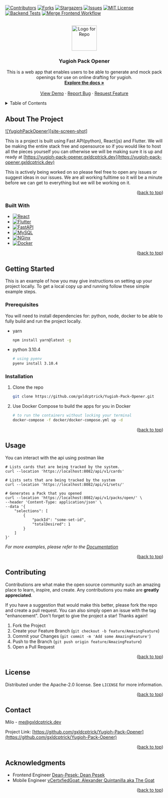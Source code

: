<!-- Improved compatibility of back to top link: See: https://github.com/othneildrew/Best-README-Template/pull/73 -->
<a name="readme-top"></a>
<!--
*** Thanks for checking out the Best-README-Template. If you have a suggestion
*** that would make this better, please fork the repo and create a pull request
*** or simply open an issue with the tag "enhancement".
*** Don't forget to give the project a star!
*** Thanks again! Now go create something AMAZING! :D
-->



<!-- PROJECT SHIELDS -->
<!--
*** I'm using markdown "reference style" links for readability.
*** Reference links are enclosed in brackets [ ] instead of parentheses ( ).
*** See the bottom of this document for the declaration of the reference variables
*** for contributors-url, forks-url, etc. This is an optional, concise syntax you may use.
*** https://www.markdownguide.org/basic-syntax/#reference-style-links
-->
[![Contributors][contributors-shield]][contributors-url]
[![Forks][forks-shield]][forks-url]
[![Stargazers][stars-shield]][stars-url]
[![Issues][issues-shield]][issues-url]
[![MIT License][license-shield]][license-url]
[![Backend Tests](https://github.com/gxldCptRick/Yugioh-Pack-Opener/actions/workflows/merges-backend.yaml/badge.svg)](https://github.com/gxldCptRick/Yugioh-Pack-Opener/actions/workflows/merges-backend.yaml)
[![Merge Frontend Workflow](https://github.com/gxldCptRick/Yugioh-Pack-Opener/actions/workflows/merges-frontend.yaml/badge.svg)](https://github.com/gxldCptRick/Yugioh-Pack-Opener/actions/workflows/merges-frontend.yaml)



<!-- PROJECT LOGO -->
<br />
<div align="center">
  <a href="https://github.com/gxldcptrick/Yugioh-Pack-Opener">
    <img src="images/logo.png" alt="Logo for Repo" width="80" height="80">
  </a>

<h3 align="center">Yugioh Pack Opener</h3>

  <p align="center">
    This is a web app that enables users to be able to generate and mock pack openings for use on online drafting for yugioh.
    <br />
    <a href="https://github.com/gxldcptrick/Yugioh-Pack-Opener/tree/main/docs"><strong>Explore the docs »</strong></a>
    <br />
    <br />
    <a href="https://yugioh-pack-opener.gxldcptrick.dev">View Demo</a>
    ·
    <a href="https://github.com/gxldCptRick/Yugioh-Pack-Opener/issues/new?assignees=&labels=bug%2C+enhancement%2C+help+wanted&projects=&template=bug_report.md&title=%5BBUG%5D">Report Bug</a>
    ·
    <a href="https://github.com/gxldCptRick/Yugioh-Pack-Opener/issues?q=is%3Aopen+is%3Aissue+label%3Aenhancement">Request Feature</a>
  </p>
</div>



<!-- TABLE OF CONTENTS -->
<details>
  <summary>Table of Contents</summary>
  <ol>
    <li>
      <a href="#about-the-project">About The Project</a>
      <ul>
        <li><a href="#built-with">Built With</a></li>
      </ul>
    </li>
    <li>
      <a href="#getting-started">Getting Started</a>
      <ul>
        <li><a href="#prerequisites">Prerequisites</a></li>
        <li><a href="#installation">Installation</a></li>
      </ul>
    </li>
    <li><a href="#usage">Usage</a></li>
    <li><a href="#contributing">Contributing</a></li>
    <li><a href="#license">License</a></li>
    <li><a href="#contact">Contact</a></li>
    <li><a href="#acknowledgments">Acknowledgments</a></li>
  </ol>
</details>



<!-- ABOUT THE PROJECT -->
## About The Project

[![YugiohPackOpener][site-screen-shot]](https://yugioh-pack-opener.gxldcptrick.dev)

This is a project is built using Fast API(python), React(js) and Flutter. We will be making the entire stack free and opensource so if you would like to host all the pieces yourself you can otherwise we will be making sure it is up and ready at [https://yugioh-pack-opener.gxldcptrick.dev](https://yugioh-pack-opener.gxldcptrick.dev)

This is actively being worked on so please feel free to open any issues or suggest ideas in our issues. We are all working fulltime so it will be a minute before we can get to everything but we will be working on it.


<p align="right">(<a href="#readme-top">back to top</a>)</p>



### Built With

* [![React][React.js]][React-url]
* [![Flutter][Flutter.dev]][Flutter-url]
* [![FastAPI][FastAPI.dev]][Fast-url]
* [![MySQL][MySQL.com]][MySQL-url]
* [![NGinx][nginx.com]][nginx-url]
* [![Docker][docker.com]][docker-url]

<p align="right">(<a href="#readme-top">back to top</a>)</p>



<!-- GETTING STARTED -->
## Getting Started

This is an example of how you may give instructions on setting up your project locally.
To get a local copy up and running follow these simple example steps.

### Prerequisites

You will need to install dependencies for: python, node, docker to be able to fully build and run the project locally.
* yarn
  ```sh
  npm install yarn@latest -g
  ```
* python 3.10.4
  ```sh
  # using pyenv
  pyenv install 3.10.4
  ```

### Installation
1. Clone the repo
   ```sh
   git clone https://github.com/gxldcptrick/Yugioh-Pack-Opener.git
   ```
2. Use Docker Compose to build the apps for you in Docker
   ```sh
   # to run the containers without locking your terminal
   docker-compose -f docker/docker-compose.yml up -d 
   ```

<p align="right">(<a href="#readme-top">back to top</a>)</p>



<!-- USAGE EXAMPLES -->
## Usage

You can interact with the api using postman like
```
# Lists cards that are being tracked by the system.
curl --location 'https://localhost:8082/api/v1/cards'

# Lists sets that are being tracked by the system
curl --location 'https://localhost:8082/api/v1/sets/'

# Generates a Pack that you opened
curl --location 'https://localhost:8082/api/v1/packs/open/' \
--header 'Content-Type: application/json' \
--data '{
    "selections": [
        {
            "packId": "some-set-id",
            "totalDesired": 1 
        }
    ]
}'
```

_For more examples, please refer to the [Documentation](https://github.com/gxldcptrick/Yugioh-Pack-Opener/wiki)_

<p align="right">(<a href="#readme-top">back to top</a>)</p>


<!-- CONTRIBUTING -->
## Contributing

Contributions are what make the open source community such an amazing place to learn, inspire, and create. Any contributions you make are **greatly appreciated**.

If you have a suggestion that would make this better, please fork the repo and create a pull request. You can also simply open an issue with the tag "enhancement".
Don't forget to give the project a star! Thanks again!

1. Fork the Project
2. Create your Feature Branch (`git checkout -b feature/AmazingFeature`)
3. Commit your Changes (`git commit -m 'Add some AmazingFeature'`)
4. Push to the Branch (`git push origin feature/AmazingFeature`)
5. Open a Pull Request

<p align="right">(<a href="#readme-top">back to top</a>)</p>



<!-- LICENSE -->
## License

Distributed under the Apache-2.0 license. See `LICENSE` for more information.

<p align="right">(<a href="#readme-top">back to top</a>)</p>



<!-- CONTACT -->
## Contact

Milo - me@gxldcptrick.dev

Project Link: [https://github.com/gxldcptrick/Yugioh-Pack-Opener](https://github.com/gxldcptrick/Yugioh-Pack-Opener)

<p align="right">(<a href="#readme-top">back to top</a>)</p>



<!-- ACKNOWLEDGMENTS -->
## Acknowledgments

* Frontend Engineer [Dean-Pesek: Dean Pesek](https://github.com/Dean-Pesek)
* Mobile Engineer [vCertxfiedGoat: Alexander Quintanilla aka The Goat](https://github.com/vCertxfiedGoat)

<p align="right">(<a href="#readme-top">back to top</a>)</p>



<!-- MARKDOWN LINKS & IMAGES -->
<!-- https://www.markdownguide.org/basic-syntax/#reference-style-links -->
[contributors-shield]: https://img.shields.io/github/contributors/gxldcptrick/Yugioh-Pack-Opener.svg?style=for-the-badge
[contributors-url]: https://github.com/gxldcptrick/Yugioh-Pack-Opener/graphs/contributors
[forks-shield]: https://img.shields.io/github/forks/gxldcptrick/Yugioh-Pack-Opener.svg?style=for-the-badge
[forks-url]: https://github.com/gxldcptrick/Yugioh-Pack-Opener/network/members
[stars-shield]: https://img.shields.io/github/stars/gxldcptrick/Yugioh-Pack-Opener.svg?style=for-the-badge
[stars-url]: https://github.com/gxldcptrick/Yugioh-Pack-Opener/stargazers
[issues-shield]: https://img.shields.io/github/issues/gxldcptrick/Yugioh-Pack-Opener.svg?style=for-the-badge
[issues-url]: https://github.com/gxldcptrick/Yugioh-Pack-Opener/issues
[license-shield]: https://img.shields.io/github/license/gxldcptrick/Yugioh-Pack-Opener.svg?style=for-the-badge
[license-url]: https://github.com/gxldcptrick/Yugioh-Pack-Opener/blob/master/LICENSE.txt
[product-screenshot]: images/screenshot.png
[React.js]: https://img.shields.io/badge/React-20232A?style=for-the-badge&logo=react&logoColor=61DAFB
[React-url]: https://reactjs.org/
[Flutter.dev]: https://img.shields.io/badge/Flutter-02569B?style=for-the-badge&logo=flutter&logoColor=white
[Flutter-url]: https://flutter.dev/
[FastAPI.dev]: https://img.shields.io/badge/fastapi-000000?style=for-the-badge&logo=fastapi&logoColor=white 
[Fast-url]: https://fastapi.tiangolo.com/
[nginx.com]: https://img.shields.io/badge/nginx-009639?style=for-the-badge&logo=nginx&logoColor=white
[nginx-url]: https://www.nginx.com/
[MySQL.com]: https://img.shields.io/badge/MySQL-005C84?style=for-the-badge&logo=mysql&logoColor=white
[MySQL-url]: https://www.mysql.com/
[screen-shot-url]: images/screenshot.jpg
[docker.com]: https://img.shields.io/badge/docker-2496ED?style=for-the-badge&logo=docker&logoColor=white
[docker-url]: https://www.docker.com/
